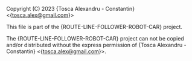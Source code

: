 Copyright (C) 2023 {Tosca Alexandru - Constantin} <{tosca.alex@gmail.com}>

This file is part of the {ROUTE-LINE-FOLLOWER-ROBOT-CAR} project.

The {ROUTE-LINE-FOLLOWER-ROBOT-CAR} project can not be copied and/or distributed without the express
permission of {Tosca Alexandru - Constantin} <{tosca.alex@gmail.com}>.
